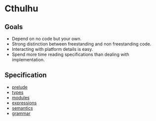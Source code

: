 # Cthulhu

## Goals

* Depend on no code but your own.
* Strong distinction between freestanding and non freestanding code.
* Interacting with platform details is easy.
* Spend more time reading specifications than dealing with implementation.

## Specification

* [prelude](./prelude.md)
* [types](./types.md)
* [modules](./modules.md)
* [expressions](./expressions.md)
* [semantics](./semantics.md)
* [grammar](./grammar.md)
